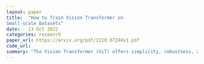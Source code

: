 ```yaml
---
layout: paper
title:  "How to Train Vision Transformer on
Small-scale Datasets"
date:   13 Oct 2022
categories: research
paper_url: https://arxiv.org/pdf/2210.07240v1.pdf
code_url: 
summary: "The Vision Transformer (ViT) offers simplicity, robustness, and superior performance in vision tasks but struggles with small-scale datasets due to its lack of inherent inductive biases and dependence on large-scale pre-training datasets like ImageNet and JFT. This study demonstrates that self-supervised learning can introduce effective inductive biases directly from small datasets, enabling the fine-tuning of ViTs without large-scale pre-training or modifications to the architecture or loss functions. Experiments show improved performance on small datasets such as CIFAR10/100, CINIC10, SVHN, Tiny-ImageNet, Aircraft, and Cars, maintaining ViT's attention to relevant regions and robustness. The code and models are available online."
---
```


